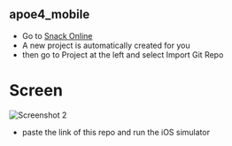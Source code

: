 ## apoe4_mobile
 - Go to [Snack Online](http://snack.expo.io) 
 - A new project is automatically created for you
 - then go to Project at the left and select Import Git Repo
 # Screen
 ![](https://i.ibb.co/XLJ8Srh/Snack.png "Screenshot 2")
- paste the link of this repo and run the iOS simulator
 
